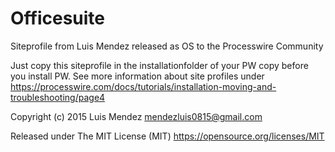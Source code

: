 # Officesuite
Siteprofile from Luis Mendez released as OS to the Processwire Community

Just copy this siteprofile in the installationfolder of your PW copy before you install PW.
See more information about site profiles under
https://processwire.com/docs/tutorials/installation-moving-and-troubleshooting/page4


Copyright (c) 2015 Luis Mendez mendezluis0815@gmail.com

Released under The MIT License (MIT)
https://opensource.org/licenses/MIT
